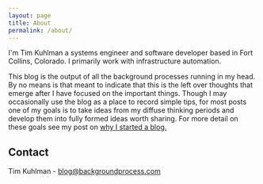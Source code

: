 ```yaml
---
layout: page
title: About
permalink: /about/
---
```

I'm Tim Kuhlman a systems engineer and software developer based in Fort Collins, Colorado. I primarily work
with infrastructure automation.

This blog is the output of all the background processes running in my head. By no means is that meant to
indicate that this is the left over thoughts that emerge after I have focused on the important things.
Though I may occasionally use the blog as a place to record simple tips, for most posts one of my goals
is to take ideas from my diffuse thinking periods and develop them into fully formed ideas worth sharing.
For more detail on these goals see my post on [why I started a blog.](/learning/2014/10/27/time-to-blog.html)

## Contact
Tim Kuhlman - [blog@backgroundprocess.com](mailto:blog@backgroundprocess.com)
